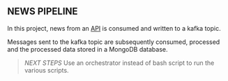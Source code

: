 ## NEWS PIPELINE

In this project, news from an [API](https://api.currentsapi.services/v1/latest-news) is consumed and written to a kafka topic. 

Messages sent to the kafka topic are subsequently consumed, processed and the processed data stored in a MongoDB database.

> *NEXT STEPS*
Use an orchestrator instead of bash script to run the various scripts.